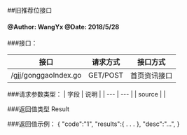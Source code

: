##旧推荐位接口
    
#### @Author: WangYx @Date: 2018/5/28 

###接口： 

| 接口 | 请求方式 | 接口方式 |
| ---  | --- | --- |
| /gjj/gonggaoIndex.go | GET/POST | 首页资讯接口 |

###请求参数类型：
| 字段 | 说明 |
| ---  | --- |
| source |  |

###返回值类型
    Result
    
###返回值示例：
    {
        "code":"1",
        "results":{
            .
            .
            .
        },
        "desc":"...",
    }